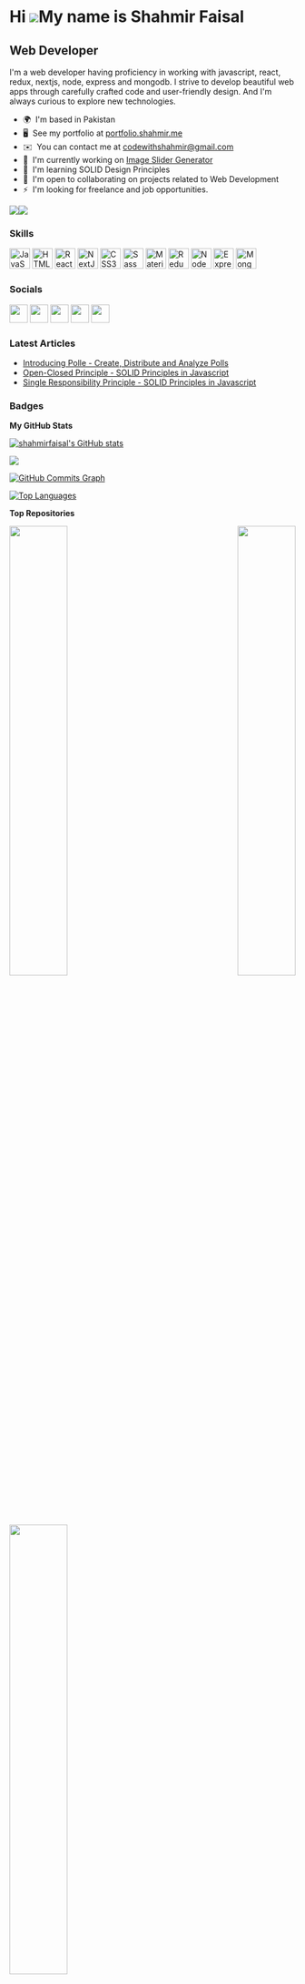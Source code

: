 Hi ![](https://user-images.githubusercontent.com/18350557/176309783-0785949b-9127-417c-8b55-ab5a4333674e.gif)My name is Shahmir Faisal
======================================================================================================================================

Web Developer
-------------

I'm a web developer having proficiency in working with javascript, react, redux, nextjs, node, express and mongodb. I strive to develop beautiful web apps through carefully crafted code and user-friendly design. And I'm always curious to explore new technologies.

* 🌍  I'm based in Pakistan
* 🖥️  See my portfolio at [portfolio.shahmir.me](http://portfolio.shahmir.me/)
* ✉️  You can contact me at [codewithshahmir@gmail.com](mailto:codewithshahmir@gmail.com)
* 🚀  I'm currently working on [Image Slider Generator](http://imageslidergenerator.shahmir.me/)
* 🧠  I'm learning SOLID Design Principles
* 🤝  I'm open to collaborating on projects related to Web Development
* ⚡  I'm looking for freelance and job opportunities.

<a href="https://www.twitter.com/codewithshahmir" target="_blank" rel="noreferrer"><img
src="https://img.shields.io/twitter/follow/codewithshahmir?logo=twitter&style=for-the-badge&color=0891b2&labelColor=1c1917"
/></a><a href="https://www.github.com/shahmirfaisal" target="_blank" rel="noreferrer"><img
src="https://img.shields.io/github/followers/shahmirfaisal?logo=github&style=for-the-badge&color=0891b2&labelColor=1c1917" /></a>

### Skills

<p align="left">
<a href="https://developer.mozilla.org/en-US/docs/Web/JavaScript" target="_blank" rel="noreferrer"><img src="https://raw.githubusercontent.com/danielcranney/readme-generator/main/public/icons/skills/javascript-colored.svg" width="36" height="36" alt="JavaScript" /></a>
<a href="https://developer.mozilla.org/en-US/docs/Glossary/HTML5" target="_blank" rel="noreferrer"><img src="https://raw.githubusercontent.com/danielcranney/readme-generator/main/public/icons/skills/html5-colored.svg" width="36" height="36" alt="HTML5" /></a>
<a href="https://reactjs.org/" target="_blank" rel="noreferrer"><img src="https://raw.githubusercontent.com/danielcranney/readme-generator/main/public/icons/skills/react-colored.svg" width="36" height="36" alt="React" /></a>
<a href="https://nextjs.org/docs" target="_blank" rel="noreferrer"><img src="https://raw.githubusercontent.com/danielcranney/readme-generator/main/public/icons/skills/nextjs-colored-dark.svg" width="36" height="36" alt="NextJs" /></a>
<a href="https://www.w3.org/TR/CSS/#css" target="_blank" rel="noreferrer"><img src="https://raw.githubusercontent.com/danielcranney/readme-generator/main/public/icons/skills/css3-colored.svg" width="36" height="36" alt="CSS3" /></a>
<a href="https://sass-lang.com/" target="_blank" rel="noreferrer"><img src="https://raw.githubusercontent.com/danielcranney/readme-generator/main/public/icons/skills/sass-colored.svg" width="36" height="36" alt="Sass" /></a>
<a href="https://mui.com/" target="_blank" rel="noreferrer"><img src="https://raw.githubusercontent.com/danielcranney/readme-generator/main/public/icons/skills/materialui-colored.svg" width="36" height="36" alt="Material UI" /></a>
<a href="https://redux.js.org/" target="_blank" rel="noreferrer"><img src="https://raw.githubusercontent.com/danielcranney/readme-generator/main/public/icons/skills/redux-colored.svg" width="36" height="36" alt="Redux" /></a>
<a href="https://nodejs.org/en/" target="_blank" rel="noreferrer"><img src="https://raw.githubusercontent.com/danielcranney/readme-generator/main/public/icons/skills/nodejs-colored.svg" width="36" height="36" alt="NodeJS" /></a>
<a href="https://expressjs.com/" target="_blank" rel="noreferrer"><img src="https://raw.githubusercontent.com/danielcranney/readme-generator/main/public/icons/skills/express-colored-dark.svg" width="36" height="36" alt="Express" /></a>
<a href="https://www.mongodb.com/" target="_blank" rel="noreferrer"><img src="https://raw.githubusercontent.com/danielcranney/readme-generator/main/public/icons/skills/mongodb-colored.svg" width="36" height="36" alt="MongoDB" /></a>
</p>


### Socials

<p align="left"> <a href="https://www.dev.to/shahmir049" target="_blank" rel="noreferrer"><img src="https://raw.githubusercontent.com/danielcranney/readme-generator/main/public/icons/socials/devdotto-dark.svg" width="32" height="32" /></a> <a href="https://www.github.com/shahmirfaisal" target="_blank" rel="noreferrer"><img src="https://raw.githubusercontent.com/danielcranney/readme-generator/main/public/icons/socials/github-dark.svg" width="32" height="32" /></a> <a href="https://shahmirfaisal.hashnode.dev" target="_blank" rel="noreferrer"><img src="https://raw.githubusercontent.com/danielcranney/readme-generator/main/public/icons/socials/hashnode.svg" width="32" height="32" /></a> <a href="https://www.linkedin.com/in/shahmir-faisal-17978616a" target="_blank" rel="noreferrer"><img src="https://raw.githubusercontent.com/danielcranney/readme-generator/main/public/icons/socials/linkedin.svg" width="32" height="32" /></a> <a href="https://www.twitter.com/codewithshahmir" target="_blank" rel="noreferrer"><img src="https://raw.githubusercontent.com/danielcranney/readme-generator/main/public/icons/socials/twitter.svg" width="32" height="32" /></a></p>


### Latest Articles

- [Introducing Polle - Create, Distribute and Analyze Polls](https://shahmir.me/introducing-polle-create-distribute-and-analyze-polls)
- [Open-Closed Principle - SOLID Principles in Javascript](https://shahmir.me/open-closed-principle-solid-principles-in-javascript)
- [Single Responsibility Principle - SOLID Principles in Javascript](https://shahmir.me/single-responsibility-principle-solid-principles-in-javascript)


### Badges

<b>My GitHub Stats</b>

<a href="http://www.github.com/shahmirfaisal"><img src="https://github-readme-stats.vercel.app/api?username=shahmirfaisal&show_icons=true&hide=&count_private=true&title_color=0891b2&text_color=ffffff&icon_color=0891b2&bg_color=1c1917&hide_border=true&show_icons=true" alt="shahmirfaisal's GitHub stats" /></a>

<a href="http://www.github.com/shahmirfaisal"><img src="https://github-readme-streak-stats.herokuapp.com/?user=shahmirfaisal&stroke=ffffff&background=1c1917&ring=0891b2&fire=0891b2&currStreakNum=ffffff&currStreakLabel=0891b2&sideNums=ffffff&sideLabels=ffffff&dates=ffffff&hide_border=true" /></a>

<a href="http://www.github.com/shahmirfaisal"><img src="https://activity-graph.herokuapp.com/graph?username=shahmirfaisal&bg_color=1c1917&color=ffffff&line=0891b2&point=ffffff&area_color=1c1917&area=true&hide_border=true&custom_title=GitHub%20Commits%20Graph" alt="GitHub Commits Graph" /></a>

<a href="https://github.com/shahmirfaisal" align="left"><img src="https://github-readme-stats.vercel.app/api/top-langs/?username=shahmirfaisal&langs_count=10&title_color=0891b2&text_color=ffffff&icon_color=0891b2&bg_color=1c1917&hide_border=true&locale=en&custom_title=Top%20%Languages" alt="Top Languages" /></a>

<b>Top Repositories</b>

<div width="100%" align="center"><a href="https://github.com/shahmirfaisal/image-slider-generator" align="left"><img align="left" width="45%" src="https://github-readme-stats.vercel.app/api/pin/?username=shahmirfaisal&repo=image-slider-generator&title_color=0891b2&text_color=ffffff&icon_color=0891b2&bg_color=1c1917&hide_border=true&locale=en" /></a><a href="https://github.com/shahmirfaisal/polle" align="right"><img align="right" width="45%" src="https://github-readme-stats.vercel.app/api/pin/?username=shahmirfaisal&repo=polle&title_color=0891b2&text_color=ffffff&icon_color=0891b2&bg_color=1c1917&hide_border=true&locale=en" /></a></div><br /><br /><br /><br /><br /><br /><br />

<br /><br /><br /><br /><br />

<div width="100%" align="center"><a href="https://github.com/shahmirfaisal/ecommerce-frontend" align="left"><img align="left" width="45%" src="https://github-readme-stats.vercel.app/api/pin/?username=shahmirfaisal&repo=ecommerce-frontend&title_color=0891b2&text_color=ffffff&icon_color=0891b2&bg_color=1c1917&hide_border=true&locale=en" /></a></div>
